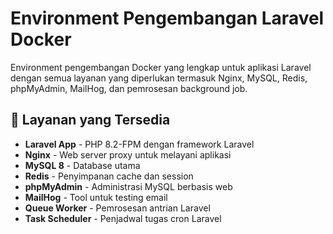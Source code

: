 # Environment Pengembangan Laravel Docker

Environment pengembangan Docker yang lengkap untuk aplikasi Laravel dengan semua layanan yang diperlukan termasuk Nginx, MySQL, Redis, phpMyAdmin, MailHog, dan pemrosesan background job.

## 🚀 Layanan yang Tersedia

- **Laravel App** - PHP 8.2-FPM dengan framework Laravel
- **Nginx** - Web server proxy untuk melayani aplikasi
- **MySQL 8** - Database utama
- **Redis** - Penyimpanan cache dan session
- **phpMyAdmin** - Administrasi MySQL berbasis web
- **MailHog** - Tool untuk testing email
- **Queue Worker** - Pemrosesan antrian Laravel
- **Task Scheduler** - Penjadwal tugas cron Laravel
